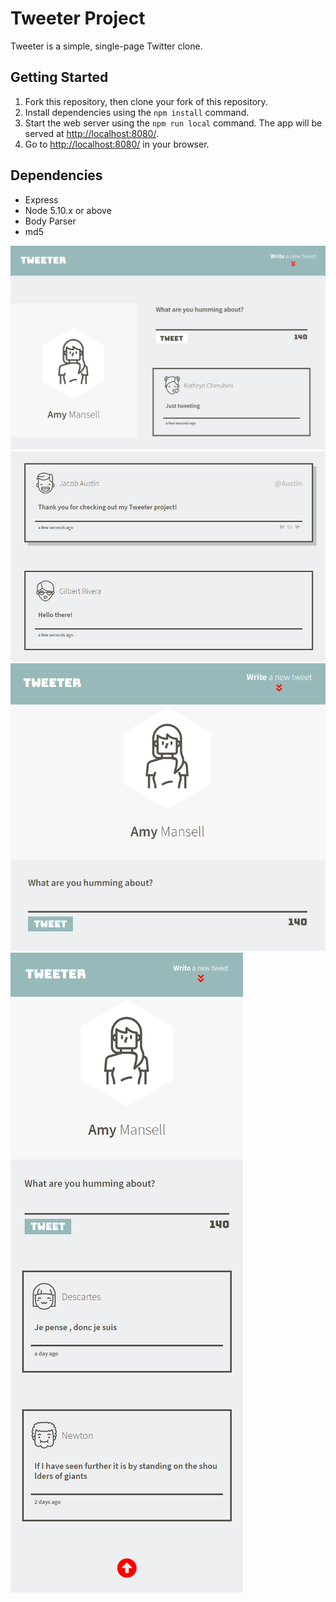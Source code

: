 # Tweeter Project

Tweeter is a simple, single-page Twitter clone.

## Getting Started

1. Fork this repository, then clone your fork of this repository.
2. Install dependencies using the `npm install` command.
3. Start the web server using the `npm run local` command. The app will be served at <http://localhost:8080/>.
4. Go to <http://localhost:8080/> in your browser.

## Dependencies

- Express
- Node 5.10.x or above
- Body Parser
- md5

![tweeter desktop](https://github.com/natalidavid/tweeter/blob/master/docs/tweeter-desktop-size.png)
![tweeter status](https://github.com/natalidavid/tweeter/blob/master/docs/tweeter-status.png)
![tweeter tablet](https://github.com/natalidavid/tweeter/blob/master/docs/tweeter-tablet.png)
![tweeter mobile](https://github.com/natalidavid/tweeter/blob/master/docs/tweeter-mobile.png)